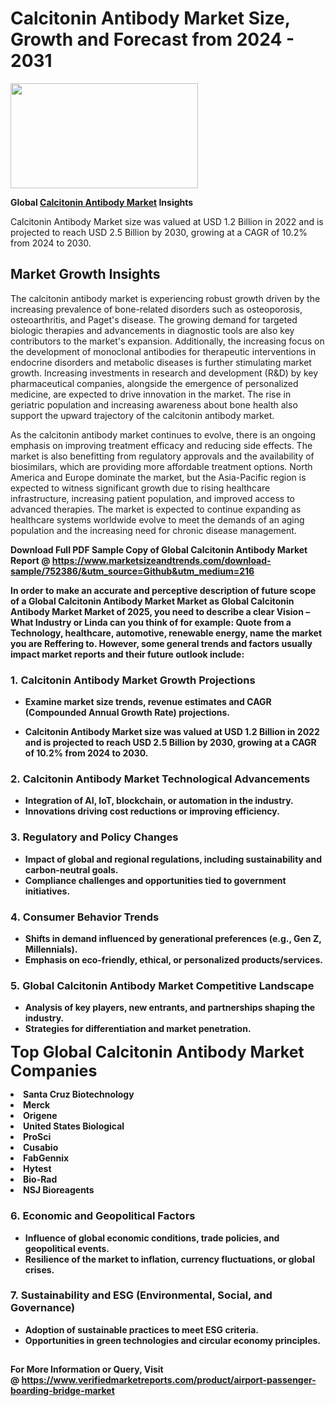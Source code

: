 <H1>Calcitonin Antibody Market Size, Growth and Forecast from 2024 - 2031</H1><img class="aligncenter size-medium wp-image-584254" src="https://thirdeyenews.in/wp-content/uploads/2024/09/Global-Market-Research-300x168.jpeg" alt="" width="300" height="168" /><p><strong>Global&nbsp;<a href="https://www.marketsizeandtrends.com/download-sample/752386/&amp;utm_source=Github&utm_medium=216">Calcitonin Antibody Market</a> Insights</strong></p><p>Calcitonin Antibody Market size was valued at USD 1.2 Billion in 2022 and is projected to reach USD 2.5 Billion by 2030, growing at a CAGR of 10.2% from 2024 to 2030.</p><p><h2>Market Growth Insights</h2> <p>The calcitonin antibody market is experiencing robust growth driven by the increasing prevalence of bone-related disorders such as osteoporosis, osteoarthritis, and Paget's disease. The growing demand for targeted biologic therapies and advancements in diagnostic tools are also key contributors to the market's expansion. Additionally, the increasing focus on the development of monoclonal antibodies for therapeutic interventions in endocrine disorders and metabolic diseases is further stimulating market growth. Increasing investments in research and development (R&D) by key pharmaceutical companies, alongside the emergence of personalized medicine, are expected to drive innovation in the market. The rise in geriatric population and increasing awareness about bone health also support the upward trajectory of the calcitonin antibody market.</p> <p><strong></strong></p> <p>As the calcitonin antibody market continues to evolve, there is an ongoing emphasis on improving treatment efficacy and reducing side effects. The market is also benefitting from regulatory approvals and the availability of biosimilars, which are providing more affordable treatment options. North America and Europe dominate the market, but the Asia-Pacific region is expected to witness significant growth due to rising healthcare infrastructure, increasing patient population, and improved access to advanced therapies. The market is expected to continue expanding as healthcare systems worldwide evolve to meet the demands of an aging population and the increasing need for chronic disease management.</p> <p><strong></p><p><span class=""><strong>Download Full PDF Sample Copy of Global Calcitonin Antibody Market Report</strong> @ <a href="https://www.marketsizeandtrends.com/download-sample/752386/&amp;utm_source=Github&utm_medium=216" target="_blank">https://www.marketsizeandtrends.com/download-sample/752386/&amp;utm_source=Github&utm_medium=216</a></span></p><p>In order to make an accurate and perceptive description of future scope of a Global&nbsp;Calcitonin Antibody Market Market as Global&nbsp;Calcitonin Antibody Market Market of 2025, you need to describe a clear Vision &ndash; What Industry or Linda can you think of for example: Quote from a Technology, healthcare, automotive, renewable energy, name the market you are Reffering to. However, some general trends and factors usually impact market reports and their future outlook include:</p><h3>1.&nbsp;<strong>Calcitonin Antibody Market Growth Projections</strong></h3><ul><li>Examine market size trends, revenue estimates and CAGR (Compounded Annual Growth Rate) projections.</li><li><p>Calcitonin Antibody Market size was valued at USD 1.2 Billion in 2022 and is projected to reach USD 2.5 Billion by 2030, growing at a CAGR of 10.2% from 2024 to 2030.</p></li></ul><h3>2.&nbsp;<strong>Calcitonin Antibody Market Technological Advancements</strong></h3><ul><li>Integration of AI, IoT, blockchain, or automation in the industry.</li><li>Innovations driving cost reductions or improving efficiency.</li></ul><h3>3.&nbsp;<strong>Regulatory and Policy Changes</strong></h3><ul><li>Impact of global and regional regulations, including sustainability and carbon-neutral goals.</li><li>Compliance challenges and opportunities tied to government initiatives.</li></ul><h3>4.&nbsp;<strong>Consumer Behavior Trends</strong></h3><ul><li>Shifts in demand influenced by generational preferences (e.g., Gen Z, Millennials).</li><li>Emphasis on eco-friendly, ethical, or personalized products/services.</li></ul><h3>5.&nbsp;<strong>Global Calcitonin Antibody Market Competitive Landscape</strong></h3><ul><li>Analysis of key players, new entrants, and partnerships shaping the industry.</li><li>Strategies for differentiation and market penetration.</li></ul><p data-pm-slice="1 1 []"><span style="color: inherit; font-family: inherit; font-size: 25px;">Top Global Calcitonin Antibody Market Companies</span></p><div class="" data-test-id=""><p><li>Santa Cruz Biotechnology</li><li> Merck</li><li> Origene</li><li> United States Biological</li><li> ProSci</li><li> Cusabio</li><li> FabGennix</li><li> Hytest</li><li> Bio-Rad</li><li> NSJ Bioreagents</li></p></div><h3>6.&nbsp;<strong>Economic and Geopolitical Factors</strong></h3><ul><li>Influence of global economic conditions, trade policies, and geopolitical events.</li><li>Resilience of the market to inflation, currency fluctuations, or global crises.</li></ul><h3>7.&nbsp;<strong>Sustainability and ESG (Environmental, Social, and Governance)</strong></h3><ul><li>Adoption of sustainable practices to meet ESG criteria.</li><li>Opportunities in green technologies and circular economy principles.</li></ul><h2><strong style="font-size: 14px;">For More Information or Query, Visit @&nbsp;</strong><a style="background-color: #ffffff; font-size: 14px;" href="https://www.marketsizeandtrends.com/report/calcitonin-antibody-market/" target="_blank">https://www.verifiedmarketreports.com/product/airport-passenger-boarding-bridge-market</a></h2>
